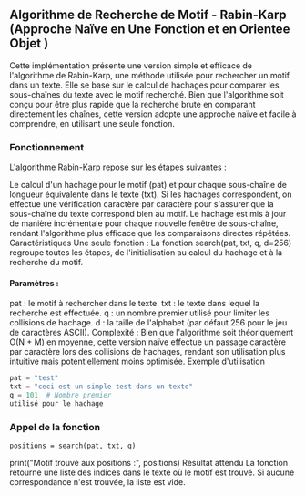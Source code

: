 ## Algorithme de Recherche de Motif - Rabin-Karp (Approche Naïve en Une Fonction et en Orientee Objet )

Cette implémentation présente une version simple et efficace de l'algorithme de Rabin-Karp, une méthode utilisée pour rechercher un motif dans un texte. Elle se base sur le calcul de hachages pour comparer les sous-chaînes du texte avec le motif recherché. Bien que l'algorithme soit conçu pour être plus rapide que la recherche brute en comparant directement les chaînes, cette version adopte une approche naïve et facile à comprendre, en utilisant une seule fonction.

### Fonctionnement
L'algorithme Rabin-Karp repose sur les étapes suivantes :

Le calcul d'un hachage pour le motif (pat) et pour chaque sous-chaîne de longueur équivalente dans le texte (txt).
Si les hachages correspondent, on effectue une vérification caractère par caractère pour s'assurer que la sous-chaîne du texte correspond bien au motif.
Le hachage est mis à jour de manière incrémentale pour chaque nouvelle fenêtre de sous-chaîne, rendant l'algorithme plus efficace que les comparaisons directes répétées.
Caractéristiques
Une seule fonction : La fonction search(pat, txt, q, d=256) regroupe toutes les étapes, de l'initialisation au calcul du hachage et à la recherche du motif.
####  Paramètres :
pat : le motif à rechercher dans le texte.
txt : le texte dans lequel la recherche est effectuée.
q : un nombre premier utilisé pour limiter les collisions de hachage.
d : la taille de l'alphabet (par défaut 256 pour le jeu de caractères ASCII).
Complexité : Bien que l'algorithme soit théoriquement O(N + M) en moyenne, cette version naïve effectue un passage caractère par caractère lors des collisions de hachages, rendant son utilisation plus intuitive mais potentiellement moins optimisée.
Exemple d'utilisation
```python 
pat = "test"
txt = "ceci est un simple test dans un texte"
q = 101  # Nombre premier
utilisé pour le hachage
```

### Appel de la fonction
    positions = search(pat, txt, q)

print("Motif trouvé aux positions :", positions)
Résultat attendu
La fonction retourne une liste des indices dans le texte où le motif est trouvé. Si aucune correspondance n'est trouvée, la liste est vide.